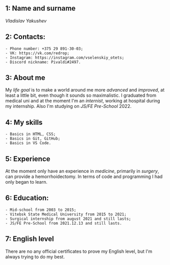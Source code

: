 ## 1: Name and surname
*Vladislav Yakushev*
## 2: Contacts:
    - Phone number: +375 29 891-30-03;
    - VK: https://vk.com/redrop;
    - Instagram: https://instagram.com/vselenskiy_otets;
    - Discord nickname: Pivaldi#2497.
## 3: About me
My *life goal* is to make a world around me more *advanced* and *improved*, at least a little bit, even though it sounds so maximalistic. I graduated from medical uni and at the moment I'm an *internist*, working at hospital during my internship. Also I'm studying on *JS/FE Pre-School* 2022. 
## 4: My skills
    - Basics in HTML, CSS;
    - Basics in Git, GitHub;
    - Basics in VS Code.
## 5: Experience
At the moment only have an experience in *medicine*, primarily in *surgery*, can provide a hemorrhoidectomy. In terms of code and programming I had only began to learn.
## 6: Education:
    - Mid-school from 2003 to 2015;
    - Vitebsk State Medical University from 2015 to 2021;
    - Surgical internship from august 2021 and still lasts;
    - JS/FE Pre-School from 2021.12.13 and still lasts.
## 7: English level
There are no any official certificates to prove my English level, but I'm always trying to do my best.